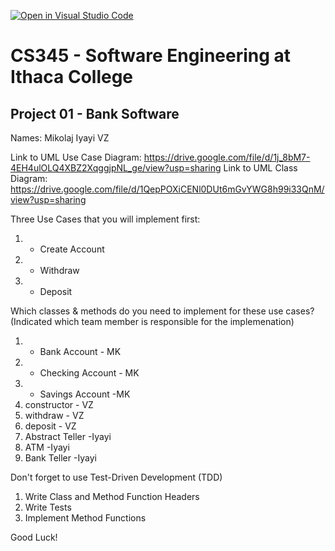 [![Open in Visual Studio Code](https://classroom.github.com/assets/open-in-vscode-f059dc9a6f8d3a56e377f745f24479a46679e63a5d9fe6f495e02850cd0d8118.svg)](https://classroom.github.com/online_ide?assignment_repo_id=6983078&assignment_repo_type=AssignmentRepo)
# CS345 - Software Engineering at Ithaca College
## Project 01 - Bank Software

Names:
Mikolaj
Iyayi
VZ


Link to UML Use Case Diagram:
https://drive.google.com/file/d/1j_8bM7-4EH4ulOLQ4XBZ2XqggjpNL_ge/view?usp=sharing
Link to UML Class Diagram:
https://drive.google.com/file/d/1QepPOXiCENl0DUt6mGvYWG8h99i33QnM/view?usp=sharing

Three Use Cases that you will implement first:
1. - Create Account
2. - Withdraw
3. - Deposit

Which classes & methods do you need to implement for these use cases?
(Indicated which team member is responsible for the implemenation)
1. - Bank Account - MK
2. - Checking Account - MK
3. - Savings Account -MK
4. constructor - VZ
5. withdraw - VZ
6. deposit - VZ
7. Abstract Teller -Iyayi
8. ATM -Iyayi
9. Bank Teller -Iyayi

Don't forget to use Test-Driven Development (TDD)
1. Write Class and Method Function Headers
2. Write Tests
3. Implement Method Functions

Good Luck!

